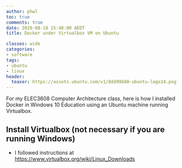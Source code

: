 ```yaml
---
author: phwl
toc: true
comments: true
date: 2020-08-10 15:40:00 AEDT
title: Docker under Virtualbox VM on Ubuntu

classes: wide
categories:
- software
tags:
- ubuntu
- linux
header:
  teaser: https://assets.ubuntu.com/v1/8dd99b80-ubuntu-logo14.png
---
```


For my ELEC3608 Computer Architecture class, here is how I installed
Docker in Windows 10 Education using an Ubuntu machine running Virtualbox.


<!-- more -->
## Install Virtualbox (not necessary if you are running Windows)
 * I followed instructions at <https://www.virtualbox.org/wiki/Linux_Downloads>

